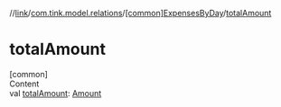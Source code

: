 //[link](../../index.md)/[com.tink.model.relations](../index.md)/[[common]ExpensesByDay](index.md)/[totalAmount](total-amount.md)



# totalAmount  
[common]  
Content  
val [totalAmount](total-amount.md): [Amount](../../com.tink.model.misc/[common]-amount/index.md)  



